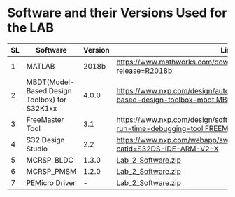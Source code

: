 # Software and their Versions Used for the LAB 


SL |Software  |  Version | Link Available |
---|--------|----------|---------------|
1|MATLAB   | 2018b    | https://www.mathworks.com/downloads/web_downloads/download_release?release=R2018b
2|MBDT(Model-Based Design Toolbox) for S32K1xx | 4.0.0 |https://www.nxp.com/design/automotive-software-and-tools/nxp-model-based-design-toolbox-mbdt:MBDT|
3|FreeMaster Tool| 3.1 | https://www.nxp.com/design/software/development-software/freemaster-run-time-debugging-tool:FREEMASTER?tid=vanFREEMASTER|
4| S32 Design Studio| 2.2 | https://www.nxp.com/webapp/swlicensing/sso/downloadSoftware.sp?catid=S32DS-IDE-ARM-V2-X|
5| MCRSP_BLDC | 1.3.0| <a id="raw-url" href="https://raw.githubusercontent.com/Arjun-NA/Embedded_Autonomous_LAB/main/Support/ECE595_Autonomous_Lab2_Software.zip">Lab_2_Software.zip</a>
6|MCRSP_PMSM|1.2.0| <a id="raw-url" href="https://raw.githubusercontent.com/Arjun-NA/Embedded_Autonomous_LAB/main/Support/ECE595_Autonomous_Lab2_Software.zip">Lab_2_Software.zip</a>
7| PEMicro Driver| - |<a id="raw-url" href="https://raw.githubusercontent.com/Arjun-NA/Embedded_Autonomous_LAB/main/Support/ECE595_Autonomous_Lab2_Software.zip">Lab_2_Software.zip</a>


